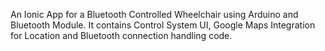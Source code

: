 An Ionic App for a Bluetooth Controlled Wheelchair using Arduino and Bluetooth Module. It contains Control System UI, Google Maps Integration for Location and Bluetooth connection handling code.

